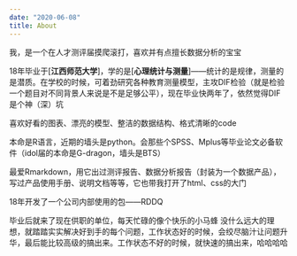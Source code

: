 ```yaml
---
date: "2020-06-08"
title: About
---
```


我，是一个在人才测评届摸爬滚打，喜欢并有点擅长数据分析的宝宝

18年毕业于[**江西师范大学**]，学的是[**心理统计与测量**]——统计的是规律，测量的是潜质。在学校的时候，可着劲研究各种教育测量模型，主攻DIF检验（就是检验一个题目对不同背景人来说是不是足够公平），现在毕业快两年了，依然觉得DIF是个神（深）坑

喜欢好看的图表、漂亮的模型、整洁的数据结构、格式清晰的code

本命是R语言，近期的墙头是python。会那些个SPSS、Mplus等毕业论文必备软件（idol届的本命是G-dragon，墙头是BTS）

最爱Rmarkdown，用它出过测评报告、数据分析报告（封装为一个数据产品），写过产品使用手册、说明文档等等，它也带我打开了html、css的大门

18年开发了一个公司内部使用的包——<span class="label label-success">RDDQ</span>

毕业后就来了现在供职的单位，每天忙碌的像个快乐的小马蜂
没什么远大的理想，就踏踏实实解决好到手的每个问题，工作状态好的时候，会绞尽脑汁让问题升华，最后能比较高级的搞出来。工作状态不好的时候，就快速的搞出来，哈哈哈哈
